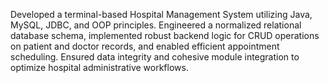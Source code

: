 Developed a terminal-based Hospital Management System utilizing Java, MySQL, JDBC, and OOP principles. Engineered a normalized relational database schema, implemented robust backend logic for CRUD operations on patient and doctor records, and enabled efficient appointment scheduling. Ensured data integrity and cohesive module integration to optimize hospital administrative workflows.
